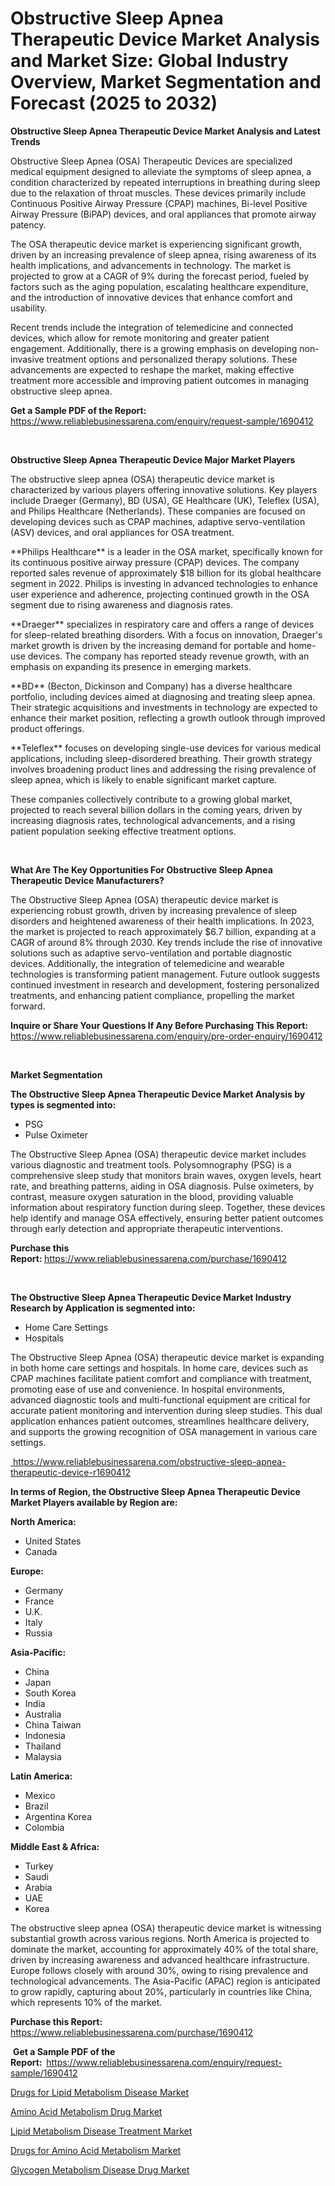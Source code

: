 <p><h1>Obstructive Sleep Apnea Therapeutic Device Market Analysis and Market Size: Global Industry Overview, Market Segmentation and Forecast (2025 to 2032)</h1></p><p><strong>Obstructive Sleep Apnea Therapeutic Device Market Analysis and Latest Trends</strong></p>
<p><p>Obstructive Sleep Apnea (OSA) Therapeutic Devices are specialized medical equipment designed to alleviate the symptoms of sleep apnea, a condition characterized by repeated interruptions in breathing during sleep due to the relaxation of throat muscles. These devices primarily include Continuous Positive Airway Pressure (CPAP) machines, Bi-level Positive Airway Pressure (BiPAP) devices, and oral appliances that promote airway patency. </p><p>The OSA therapeutic device market is experiencing significant growth, driven by an increasing prevalence of sleep apnea, rising awareness of its health implications, and advancements in technology. The market is projected to grow at a CAGR of 9% during the forecast period, fueled by factors such as the aging population, escalating healthcare expenditure, and the introduction of innovative devices that enhance comfort and usability.</p><p>Recent trends include the integration of telemedicine and connected devices, which allow for remote monitoring and greater patient engagement. Additionally, there is a growing emphasis on developing non-invasive treatment options and personalized therapy solutions. These advancements are expected to reshape the market, making effective treatment more accessible and improving patient outcomes in managing obstructive sleep apnea.</p></p>
<p><strong>Get a Sample PDF of the Report:&nbsp;</strong> <a href="https://www.reliablebusinessarena.com/enquiry/request-sample/1690412?utm_campaign=1420&utm_medium=2&utm_source=Github&utm_content=ia&utm_term=06012025&utm_id=obstructive-sleep-apnea-therapeutic-device">https://www.reliablebusinessarena.com/enquiry/request-sample/1690412</a></p>
<p>&nbsp;</p>
<p><strong>Obstructive Sleep Apnea Therapeutic Device Major Market Players</strong></p>
<p><p>The obstructive sleep apnea (OSA) therapeutic device market is characterized by various players offering innovative solutions. Key players include Draeger (Germany), BD (USA), GE Healthcare (UK), Teleflex (USA), and Philips Healthcare (Netherlands). These companies are focused on developing devices such as CPAP machines, adaptive servo-ventilation (ASV) devices, and oral appliances for OSA treatment.</p><p>**Philips Healthcare** is a leader in the OSA market, specifically known for its continuous positive airway pressure (CPAP) devices. The company reported sales revenue of approximately $18 billion for its global healthcare segment in 2022. Philips is investing in advanced technologies to enhance user experience and adherence, projecting continued growth in the OSA segment due to rising awareness and diagnosis rates.</p><p>**Draeger** specializes in respiratory care and offers a range of devices for sleep-related breathing disorders. With a focus on innovation, Draeger's market growth is driven by the increasing demand for portable and home-use devices. The company has reported steady revenue growth, with an emphasis on expanding its presence in emerging markets.</p><p>**BD** (Becton, Dickinson and Company) has a diverse healthcare portfolio, including devices aimed at diagnosing and treating sleep apnea. Their strategic acquisitions and investments in technology are expected to enhance their market position, reflecting a growth outlook through improved product offerings.</p><p>**Teleflex** focuses on developing single-use devices for various medical applications, including sleep-disordered breathing. Their growth strategy involves broadening product lines and addressing the rising prevalence of sleep apnea, which is likely to enable significant market capture.</p><p>These companies collectively contribute to a growing global market, projected to reach several billion dollars in the coming years, driven by increasing diagnosis rates, technological advancements, and a rising patient population seeking effective treatment options.</p></p>
<p>&nbsp;</p>
<p><strong>What Are The Key Opportunities For Obstructive Sleep Apnea Therapeutic Device Manufacturers?</strong></p>
<p><p>The Obstructive Sleep Apnea (OSA) therapeutic device market is experiencing robust growth, driven by increasing prevalence of sleep disorders and heightened awareness of their health implications. In 2023, the market is projected to reach approximately $6.7 billion, expanding at a CAGR of around 8% through 2030. Key trends include the rise of innovative solutions such as adaptive servo-ventilation and portable diagnostic devices. Additionally, the integration of telemedicine and wearable technologies is transforming patient management. Future outlook suggests continued investment in research and development, fostering personalized treatments, and enhancing patient compliance, propelling the market forward.</p></p>
<p><strong>Inquire or Share Your Questions If Any Before Purchasing This Report:</strong> <a href="https://www.reliablebusinessarena.com/enquiry/pre-order-enquiry/1690412?utm_campaign=1420&utm_medium=2&utm_source=Github&utm_content=ia&utm_term=06012025&utm_id=obstructive-sleep-apnea-therapeutic-device">https://www.reliablebusinessarena.com/enquiry/pre-order-enquiry/1690412</a></p>
<p>&nbsp;</p>
<p><strong>Market Segmentation</strong></p>
<p><strong>The Obstructive Sleep Apnea Therapeutic Device Market Analysis by types is segmented into:</strong></p>
<p><ul><li>PSG</li><li>Pulse Oximeter</li></ul></p>
<p><p>The Obstructive Sleep Apnea (OSA) therapeutic device market includes various diagnostic and treatment tools. Polysomnography (PSG) is a comprehensive sleep study that monitors brain waves, oxygen levels, heart rate, and breathing patterns, aiding in OSA diagnosis. Pulse oximeters, by contrast, measure oxygen saturation in the blood, providing valuable information about respiratory function during sleep. Together, these devices help identify and manage OSA effectively, ensuring better patient outcomes through early detection and appropriate therapeutic interventions.</p></p>
<p><strong>Purchase this Report:&nbsp;</strong><a href="https://www.reliablebusinessarena.com/purchase/1690412?utm_campaign=1420&utm_medium=2&utm_source=Github&utm_content=ia&utm_term=06012025&utm_id=obstructive-sleep-apnea-therapeutic-device">https://www.reliablebusinessarena.com/purchase/1690412</a></p>
<p>&nbsp;</p>
<p><strong>The Obstructive Sleep Apnea Therapeutic Device Market Industry Research by Application is segmented into:</strong></p>
<p><ul><li>Home Care Settings</li><li>Hospitals</li></ul></p>
<p><p>The Obstructive Sleep Apnea (OSA) therapeutic device market is expanding in both home care settings and hospitals. In home care, devices such as CPAP machines facilitate patient comfort and compliance with treatment, promoting ease of use and convenience. In hospital environments, advanced diagnostic tools and multi-functional equipment are critical for accurate patient monitoring and intervention during sleep studies. This dual application enhances patient outcomes, streamlines healthcare delivery, and supports the growing recognition of OSA management in various care settings.</p></p>
<p><a href="https://www.reliablebusinessarena.com/obstructive-sleep-apnea-therapeutic-device-r1690412?utm_campaign=1420&utm_medium=2&utm_source=Github&utm_content=ia&utm_term=06012025&utm_id=obstructive-sleep-apnea-therapeutic-device">&nbsp;https://www.reliablebusinessarena.com/obstructive-sleep-apnea-therapeutic-device-r1690412</a></p>
<p><strong>In terms of Region, the Obstructive Sleep Apnea Therapeutic Device Market Players available by Region are:</strong></p>
<p>
    <p> <strong> North America: </strong>
        <ul>
            <li>United States</li>
            <li>Canada</li>
        </ul>
        </p> 
    <p> <strong> Europe: </strong>
        <ul>
            <li>Germany</li>
            <li>France</li>
            <li>U.K.</li>
            <li>Italy</li>
            <li>Russia</li>
        </ul>
        </p> 
    <p> <strong> Asia-Pacific: </strong>
        <ul>
            <li>China</li>
            <li>Japan</li>
            <li>South Korea</li>
            <li>India</li>
            <li>Australia</li>
            <li>China Taiwan</li>
            <li>Indonesia</li>
            <li>Thailand</li>
            <li>Malaysia</li>
        </ul>
        </p> 
    <p> <strong> Latin America: </strong>
        <ul>
            <li>Mexico</li>
            <li>Brazil</li>
            <li>Argentina Korea</li>
            <li>Colombia</li>
        </ul>
        </p> 
    <p> <strong> Middle East & Africa: </strong>
        <ul>
            <li>Turkey</li>
            <li>Saudi</li>
            <li>Arabia</li>
            <li>UAE</li>
            <li>Korea</li>
        </ul>
    </p>
    </p>
<p><p>The obstructive sleep apnea (OSA) therapeutic device market is witnessing substantial growth across various regions. North America is projected to dominate the market, accounting for approximately 40% of the total share, driven by increasing awareness and advanced healthcare infrastructure. Europe follows closely with around 30%, owing to rising prevalence and technological advancements. The Asia-Pacific (APAC) region is anticipated to grow rapidly, capturing about 20%, particularly in countries like China, which represents 10% of the market.</p></p>
<p><strong>Purchase this Report: </strong><a href="https://www.reliablebusinessarena.com/purchase/1690412?utm_campaign=1420&utm_medium=2&utm_source=Github&utm_content=ia&utm_term=06012025&utm_id=obstructive-sleep-apnea-therapeutic-device">https://www.reliablebusinessarena.com/purchase/1690412</a></p>
<p>&nbsp;<strong>Get a Sample PDF of the Report:&nbsp;&nbsp;</strong><a href="https://www.reliablebusinessarena.com/enquiry/request-sample/1690412?utm_campaign=1420&utm_medium=2&utm_source=Github&utm_content=ia&utm_term=06012025&utm_id=obstructive-sleep-apnea-therapeutic-device">https://www.reliablebusinessarena.com/enquiry/request-sample/1690412</a></p>
<p><strong></strong></p>
<p><p><a href="https://www.linkedin.com/pulse/drugs-lipid-metabolism-disease-market-share-size-2025-2032-detailed-kkjze?utm_campaign=1420&utm_medium=2&utm_source=Github&utm_content=ia&utm_term=06012025&utm_id=obstructive-sleep-apnea-therapeutic-device">Drugs for Lipid Metabolism Disease Market</a></p><p><a href="https://www.linkedin.com/pulse/amino-acid-metabolism-drug-market-size-industry-outlook-lpjlc?utm_campaign=1420&utm_medium=2&utm_source=Github&utm_content=ia&utm_term=06012025&utm_id=obstructive-sleep-apnea-therapeutic-device">Amino Acid Metabolism Drug Market</a></p><p><a href="https://www.linkedin.com/pulse/accelerated-growth-lipid-metabolism-disease-treatment-market-kekse?utm_campaign=1420&utm_medium=2&utm_source=Github&utm_content=ia&utm_term=06012025&utm_id=obstructive-sleep-apnea-therapeutic-device">Lipid Metabolism Disease Treatment Market</a></p><p><a href="https://www.linkedin.com/pulse/detailed-analysis-drugs-amino-acid-metabolism-market-decision-making-m7vzc?utm_campaign=1420&utm_medium=2&utm_source=Github&utm_content=ia&utm_term=06012025&utm_id=obstructive-sleep-apnea-therapeutic-device">Drugs for Amino Acid Metabolism Market</a></p><p><a href="https://www.linkedin.com/pulse/comprehensive-glycogen-metabolism-disease-drug-market-forecast-ayg9c?utm_campaign=1420&utm_medium=2&utm_source=Github&utm_content=ia&utm_term=06012025&utm_id=obstructive-sleep-apnea-therapeutic-device">Glycogen Metabolism Disease Drug Market</a></p></p>